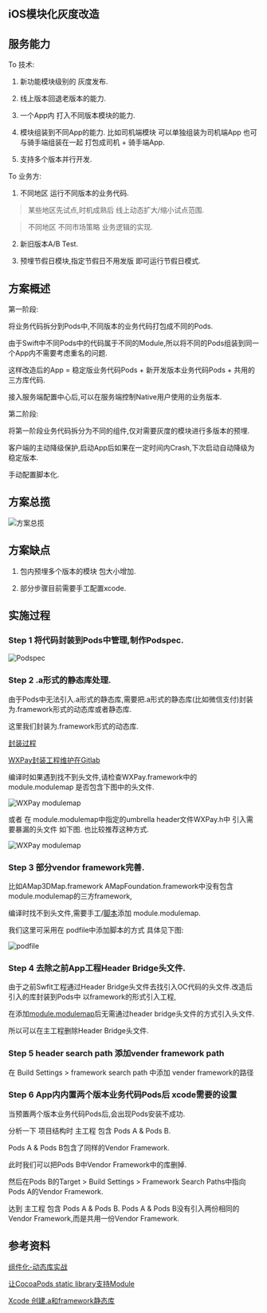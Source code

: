 ## iOS模块化灰度改造

## 服务能力

To 技术:

1. 新功能模块级别的 灰度发布.

2. 线上版本回退老版本的能力.

3. 一个App内 打入不同版本模块的能力.

4. 模块组装到不同App的能力. 比如司机端模块 可以单独组装为司机端App 也可与骑手端组装在一起 打包成司机 + 骑手端App.

5. 支持多个版本并行开发.

To 业务方:

1. 不同地区 运行不同版本的业务代码.

> 某些地区先试点,时机成熟后 线上动态扩大/缩小试点范围.

> 不同地区 不同市场策略 业务逻辑的实现.

2. 新旧版本A/B Test.

3. 预埋节假日模块,指定节假日不用发版 即可运行节假日模式.

## 方案概述

第一阶段:

将业务代码拆分到Pods中,不同版本的业务代码打包成不同的Pods.

由于Swift中不同Pods中的代码属于不同的Module,所以将不同的Pods组装到同一个App内不需要考虑重名的问题.

这样改造后的App = 稳定版业务代码Pods + 新开发版本业务代码Pods + 共用的三方库代码.

接入服务端配置中心后,可以在服务端控制Native用户使用的业务版本.

第二阶段:

将第一阶段业务代码拆分为不同的组件,仅对需要灰度的模块进行多版本的预埋.

客户端的主动降级保护,启动App后如果在一定时间内Crash,下次启动自动降级为稳定版本.

手动配置脚本化.

## 方案总揽

![方案总揽](https://mmbiz.qpic.cn/mmbiz_png/M54fjP2zXtFcEiahyfjOCybpKcIPmqKb52eyLXUHMicvDe26wsxBLTWlMib64hTAgApM0SkwicMJPa0BVib9ic6E1qyw/0?wx_fmt=png)

## 方案缺点

1. 包内预埋多个版本的模块 包大小增加.

2. 部分步骤目前需要手工配置xcode.

## 实施过程

### Step 1 将代码封装到Pods中管理,制作Podspec.

![Podspec](https://mmbiz.qpic.cn/mmbiz_png/M54fjP2zXtFcEiahyfjOCybpKcIPmqKb5s7ACf07hUuRo80z9g8ZaibiaB32sSQLPKORgIT1I33XDGutcgxW3iaIqg/0?wx_fmt=png)

### Step 2 .a形式的静态库处理.

由于Pods中无法引入.a形式的静态库,需要把.a形式的静态库(比如微信支付)封装为.framework形式的动态库或者静态库.

这里我们封装为.framework形式的动态库.

[封装过程](http://www.cocoachina.com/ios/20170427/19136.html)

[WXPay封装工程维护在Gitlab](http://git.ops.com/XGN-IOS/WXPay)

编译时如果遇到找不到头文件,请检查WXPay.framework中的module.modulemap 是否包含下图中的头文件.

![WXPay modulemap](https://mmbiz.qpic.cn/mmbiz_png/M54fjP2zXtFcEiahyfjOCybpKcIPmqKb5XanDOachTuiaRUlLvL9JXViaqSCtzia2awbJT4BIMHaFrsnIeTibDnD59A/0?wx_fmt=png)

或者 在 module.modulemap中指定的umbrella header文件WXPay.h中 引入需要暴漏的头文件 如下图. 也比较推荐这种方式.

![WXPay modulemap](https://mmbiz.qpic.cn/mmbiz_png/M54fjP2zXtFcEiahyfjOCybpKcIPmqKb5STjZOo7P4DBjict9XVNs4iczxudVxDko6qmFl5iarqZFE9RBrZMSyzU4A/0?wx_fmt=png)

### Step 3 部分vendor framework完善.

比如AMap3DMap.framework AMapFoundation.framework中没有包含module.modulemap的三方framework,

编译时找不到头文件,需要手工/[脚本](http://www.jianshu.com/p/a1d2d148fdd3)添加 module.modulemap.

我们这里可采用在 podfile中添加脚本的方式 具体见下图:

![podfile](https://mmbiz.qpic.cn/mmbiz_png/M54fjP2zXtFcEiahyfjOCybpKcIPmqKb53M4wKibh2iaicqEHrh9jlyJdibkjg8ts0q7zUMWfd9FPaCLDkGeSN9jvYQ/0?wx_fmt=png)

### Step 4 去除之前App工程Header Bridge头文件.

由于之前Swfit工程通过Header Bridge头文件去找引入OC代码的头文件.改造后引入的库封装到Pods中 以framework的形式引入工程,

在添加[module.modulemap](http://www.jianshu.com/p/a1d2d148fdd3)后无需通过header bridge头文件的方式引入头文件.

所以可以在主工程删除Header Bridge头文件.

### Step 5 header search path 添加vender framework path

在 Build Settings > framework search path 中添加 vender framework的路径

### Step 6 App内内置两个版本业务代码Pods后 xcode需要的设置

当预置两个版本业务代码Pods后,会出现Pods安装不成功.

分析一下 项目结构时 主工程 包含 Pods A & Pods B.

Pods A & Pods B包含了同样的Vendor Framework.

此时我们可以把Pods B中Vendor Framework中的库删掉.

然后在Pods B的Target > Build Settings > Framework Search Paths中指向Pods A的Vendor Framework.

达到 主工程 包含 Pods A & Pods B. Pods A & Pods B没有引入两份相同的Vendor Framework,而是共用一份Vendor Framework.

## 参考资料

[组件化-动态库实战](http://www.cocoachina.com/ios/20170427/19136.html)

[让CocoaPods static library支持Module](http://www.jianshu.com/p/a1d2d148fdd3)

[Xcode 创建.a和framework静态库](http://www.jianshu.com/p/43d55ae49f59)
